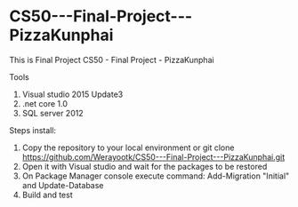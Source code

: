 # CS50---Final-Project---PizzaKunphai
This is Final Project CS50 - Final Project - PizzaKunphai

Tools
1. Visual studio 2015 Update3
2. .net core 1.0
3. SQL server 2012

Steps install:
1. Copy the repository to your local environment or git clone https://github.com/Werayootk/CS50---Final-Project---PizzaKunphai.git
2. Open it with Visual studio and wait for the packages to be restored
3. On Package Manager console execute command: Add-Migration "Initial" and Update-Database
4. Build and test



